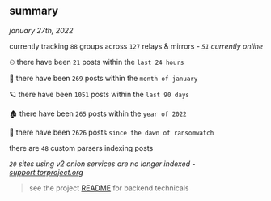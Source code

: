 
## summary
_january 27th, 2022_

currently tracking `88` groups across `127` relays & mirrors - _`51` currently online_

⏲ there have been `21` posts within the `last 24 hours`

🦈 there have been `269` posts within the `month of january`

🪐 there have been `1051` posts within the `last 90 days`

🏚 there have been `265` posts within the `year of 2022`

🦕 there have been `2626` posts `since the dawn of ransomwatch`

there are `48` custom parsers indexing posts

_`20` sites using v2 onion services are no longer indexed - [support.torproject.org](https://support.torproject.org/onionservices/v2-deprecation/)_

> see the project [README](https://github.com/thetanz/ransomwatch#ransomwatch--) for backend technicals
